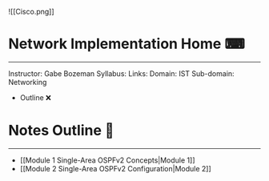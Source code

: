 ![[Cisco.png]]
# **Network Implementation Home** ⌨
---

Instructor: Gabe Bozeman
Syllabus: 
Links: 
Domain: IST
Sub-domain: Networking 



- Outline ❌


# **Notes Outline** 📑
---

- [[Module 1 Single-Area OSPFv2 Concepts|Module 1]]
- [[Module 2 Single-Area OSPFv2 Configuration|Module 2]]




